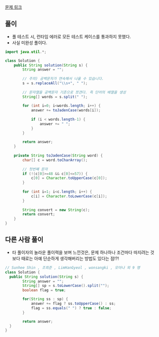 [문제 링크](https://school.programmers.co.kr/learn/courses/30/lessons/12951#)

## 풀이
- 풀 테스트 시, 런타임 에러로 모든 테스트 케이스를 통과하지 못했다.
- 사실 미완성 풀이다.
```java
import java.util.*;

class Solution {
    public String solution(String s) {
        String answer = "";
        
        // 주의) 공백문자가 연속해서 나올 수 있습니다.
        s = s.replaceAll("\\s+", " ");
        
        // 문자열을 공백문자 기준으로 쪼갠다. 즉 단어의 배열을 생성
        String[] words = s.split(" ");
        
        for (int i=0; i<words.length; i++) {
            answer += toJadenCase(words[i]);
            
            if (i < words.length-1) {
                answer += " ";
            }
        }
        
        return answer;
    }
    
    private String toJadenCase(String word) {
        char[] c = word.toCharArray();
        
        // 첫번째 문자
        if (!(c[0]>=48 && c[0]<=57)) {
            c[0] = Character.toUpperCase(c[0]);
        }
        
        for (int i=1; i<c.length; i++) {
            c[i] = Character.toLowerCase(c[i]);
        }
        
        String convert = new String(c);
        return convert;
    }
}
```

## 다른 사람 풀이
- 타 풀이자의 놀라운 풀이력을 보며 느낀것은, 문제 하나하나 조건마다 따지려는 것보다 때로는 아예 단순하게 생각해버리는 방법도 있다는 점!?!
```java
// Sunhee Shin , 조희준 , LimHanGyeol , wonsangki , 모아나 외 9 명
class Solution {
  public String solution(String s) {
        String answer = "";
        String[] sp = s.toLowerCase().split("");
        boolean flag = true;

        for(String ss : sp) {
            answer += flag ? ss.toUpperCase() : ss;
            flag = ss.equals(" ") ? true : false;
        }

        return answer;
  }
}
```
